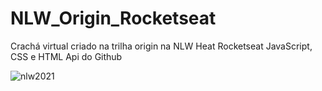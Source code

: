 # NLW_Origin_Rocketseat
Crachá virtual criado na trilha origin na NLW Heat Rocketseat
JavaScript, CSS e HTML
Api do Github

![nlw2021](https://user-images.githubusercontent.com/43585708/174883216-ea7687d0-3316-4a40-902a-9f29115366f3.png)
